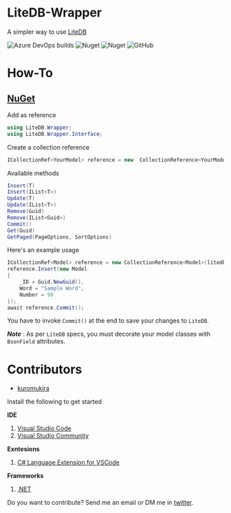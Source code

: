 # LiteDB-Wrapper
A simpler way to use [LiteDB](https://github.com/mbdavid/LiteDB)

![Azure DevOps builds](https://img.shields.io/azure-devops/build/norgelera/277d6eba-8304-42f5-8471-77737cf8ec7f/8.svg)
![Nuget](https://img.shields.io/nuget/dt/LiteDB.Wrapper)
![Nuget](https://img.shields.io/nuget/v/LiteDB.Wrapper)
![GitHub](https://img.shields.io/github/license/kuromukira/LiteDB.Wrapper)

# How-To

## [NuGet](https://www.nuget.org/packages/LiteDB.Wrapper/)

Add as reference
```c#
using LiteDB.Wrapper;
using LiteDB.Wrapper.Interface;
```

Create a collection reference
```c#
ICollectionRef<YourModel> reference = new  CollectionReference<YourModel>("mydatabase.db", "my_collection");
```

Available methods
```c#
Insert(T)
Insert(IList<T>)
Update(T)
Update(IList<T>)
Remove(Guid)
Remove(IList<Guid>)
Commit()
Get(Guid)
GetPaged(PageOptions, SortOptions)
```

Here's an example usage
```c#
ICollectionRef<Model> reference = new CollectionReference<Model>(litedbloc, "insert_collection");
reference.Insert(new Model
{
	_ID = Guid.NewGuid(),
	Word = "Sample Word",
	Number = 99
});
await reference.Commit();
```
You have to invoke ```Commit()``` at the end to save your changes to ```LiteDB```.

***Note*** : As per ``` LiteDB ``` specs, you must decorate your model classes with ```BsonField``` attributes.

# Contributors
- [kuromukira](https://www.twitter.com/norgelera)

Install the following to get started

**IDE**
1. [Visual Studio Code](https://code.visualstudio.com/) 
2. [Visual Studio Community](https://visualstudio.microsoft.com/downloads/)

**Exntesions**
1. [C# Language Extension for VSCode](https://marketplace.visualstudio.com/items?itemName=ms-vscode.csharp)

**Frameworks**
1. [.NET](https://www.microsoft.com/net/download)


Do you want to contribute? Send me an email or DM me in [twitter](https://www.twitter.com/norgelera).
